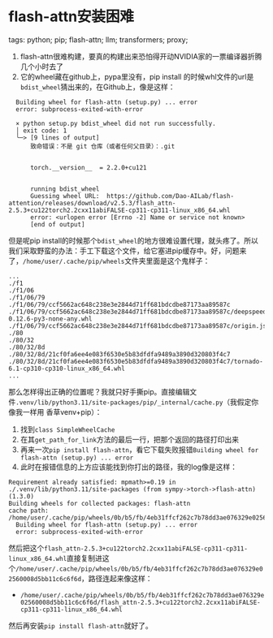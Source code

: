 # flash-attn安装困难

tags: python; pip; flash-attn; llm; transformers; proxy;

1. flash-attn很难构建，要真的构建出来恐怕得开动NVIDIA家的一票编译器折腾几个小时去了
2. 它的wheel藏在github上，pypa里没有，pip install 的时候whl文件的url是`bdist_wheel`猜出来的，在Github上，像是这样：

```
  Building wheel for flash-attn (setup.py) ... error
  error: subprocess-exited-with-error
  
  × python setup.py bdist_wheel did not run successfully.
  │ exit code: 1
  ╰─> [9 lines of output]
      致命错误：不是 git 仓库（或者任何父目录）：.git
      
      
      torch.__version__  = 2.2.0+cu121
      
      
      running bdist_wheel
      Guessing wheel URL:  https://github.com/Dao-AILab/flash-attention/releases/download/v2.5.3/flash_attn-2.5.3+cu122torch2.2cxx11abiFALSE-cp311-cp311-linux_x86_64.whl
      error: <urlopen error [Errno -2] Name or service not known>
      [end of output]
```

但是呢pip install的时候那个`bdist_wheel`的地方很难设置代理，就头疼了。所以我们采取野蛮的办法：手工下载这个文件，给它塞进pip缓存中。好，问题来了，`/home/user/.cache/pip/wheels`文件夹里面是这个鬼样子：

```
...
./f1
./f1/06
./f1/06/79
./f1/06/79/ccf5662ac648c238e3e2844d71ff681bdcdbe87173aa89587c
./f1/06/79/ccf5662ac648c238e3e2844d71ff681bdcdbe87173aa89587c/deepspeed-0.12.6-py3-none-any.whl
./f1/06/79/ccf5662ac648c238e3e2844d71ff681bdcdbe87173aa89587c/origin.json
./80
./80/32
./80/32/8d
./80/32/8d/21cf0fa6ee4e083f6530e5b83dfdfa9489a3890d320803f4c7
./80/32/8d/21cf0fa6ee4e083f6530e5b83dfdfa9489a3890d320803f4c7/tornado-6.1-cp310-cp310-linux_x86_64.whl
...
```

那么怎样得出正确的位置呢？我就只好手撕pip。直接编辑文件`.venv/lib/python3.11/site-packages/pip/_internal/cache.py`（我假定你像我一样用  香草venv+pip）：

1. 找到`class SimpleWheelCache`
2. 在其`get_path_for_link`方法的最后一行，把那个返回的路径打印出来
3. 再来一次`pip install flash-attn`，看它下载失败报错`Building wheel for flash-attn (setup.py) ... error`
4. 此时在报错信息的上方应该能找到你打出的路径，我的log像是这样：

```
Requirement already satisfied: mpmath>=0.19 in ./.venv/lib/python3.11/site-packages (from sympy->torch->flash-attn) (1.3.0)
Building wheels for collected packages: flash-attn
cache path: /home/user/.cache/pip/wheels/0b/b5/fb/4eb31ffcf262c7b78dd3ae076329e02560008d5bb11c6c6f6d
  Building wheel for flash-attn (setup.py) ... error
  error: subprocess-exited-with-error
```

然后把这个`flash_attn-2.5.3+cu122torch2.2cxx11abiFALSE-cp311-cp311-linux_x86_64.whl`直接复制进这个`/home/user/.cache/pip/wheels/0b/b5/fb/4eb31ffcf262c7b78dd3ae076329e02560008d5bb11c6c6f6d`，路径连起来像这样：

* `/home/user/.cache/pip/wheels/0b/b5/fb/4eb31ffcf262c7b78dd3ae076329e02560008d5bb11c6c6f6d/flash_attn-2.5.3+cu122torch2.2cxx11abiFALSE-cp311-cp311-linux_x86_64.whl`

然后再安装`pip install flash-attn`就好了。
